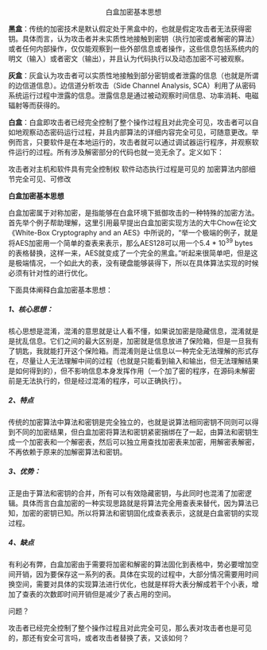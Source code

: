 <center>白盒加密基本思想</center>

**黑盒**：传统的加密技术是默认假定处于黑盒中的，也就是假定攻击者无法获得密钥。具体而言，认为攻击者并未实质性地接触到密钥（执行加密或者解密的算法）或者任何内部操作，仅仅能观察到一些外部信息或者操作，这些信息包括系统内的明文（输入）或者密文（输出），并且认为代码执行以及动态加密不可被观察。

**灰盒**：灰盒认为攻击者可以实质性地接触到部分密钥或者泄露的信息（也就是所谓的边信道信息）。边信道分析攻击（Side Channel Analysis, SCA）利用了从密码系统运行过程中泄露的信息。泄露信息是通过被动观察时间信息、功率消耗、电磁辐射等而获得的。

**白盒**：白盒即攻击者已经完全控制了整个操作过程且对此完全可见，攻击者可以自如地观察动态密码运行过程，并且内部算法的详细内容完全可见，可随意更改。举例而言，只要软件是在本地运行的，攻击者就可以通过调试器运行程序，并观察软件运行的过程。所有涉及解密部分的代码也就一览无余了。定义如下：

攻击者对主机和软件具有完全控制权
软件动态执行过程是可见的
加密算法内部细节完全可见、可修改



**白盒加密基本思想**

白盒加密属于对称加密，是指能够在白盒环境下抵御攻击的一种特殊的加密方法。首先举个例子帮助理解，这里引用最早提出白盒加密实现方法的大牛Chow在论文《White-Box Cryptography and an AES》中所说的，“举一个极端的例子，就是将AES加密用一个简单的查表来表示，那么AES128可以用一个5.4 * 10<sup>39</sup> bytes的表格替换，这样一来，AES就变成了一个完全的黑盒。”听起来很简单吧，但是这是极端情况，一个如此大的表，没有硬盘能够装得下，所以在具体算法实现的时候必须有针对性的进行优化。



下面具体阐释白盒加密基本思想：

##### 1、核心思想：

核心思想是混淆，混淆的意思就是让人看不懂，如果说加密是隐藏信息，混淆就是是扰乱信息。它们之间的最大区别是，加密就是信息放进了保险箱，但是一旦我有了钥匙，我就能打开这个保险箱。而混淆则是让信息以一种完全无法理解的形式存在，尽量让人无法理解中间的过程（也就是只能看到输入和输出，但无法理解结果是如何得到的），但不影响信息本身发挥作用（一个加了密的程序，在源码未解密前是无法执行的，但是经过混淆的程序，可以正确执行）。

##### 2、特点

传统的加密算法中算法和密钥是完全独立的，也就是说算法相同密钥不同则可以得到不同的加密结果，但白盒加密将算法和密钥紧密捆绑在了一起，由算法和密钥生成一个加密表和一个解密表，然后可以独立用查找加密表来加密，用解密表解密，不再依赖于原来的加解密算法和密钥。

##### 3、优势：

正是由于算法和密钥的合并，所有可以有效隐藏密钥，与此同时也混淆了加密逻辑。具体而言白盒加密的一种实现思路就是将算法完全用查表来替代，因为算法已知，加密的密钥已知。所以将算法和密钥固化成查表表示，这就是白盒密钥的实现过程。

##### 4、缺点

有利必有弊，白盒加密由于需要将加密和解密的算法固化到表格中，势必要增加空间开销，因为要保存这一系列的表。具体在实现的过程中，大部分情况需要用时间换空间，需要对具体的实现算法进行优化，也就是样将大表分解成若干个小表，增加了查表的次数即时间开销但是减少了表占用的空间。



问题？

攻击者已经完全控制了整个操作过程且对此完全可见，那么表对攻击者也是可见的，那还有安全可言吗，或者攻击者替换了表，又该如何？